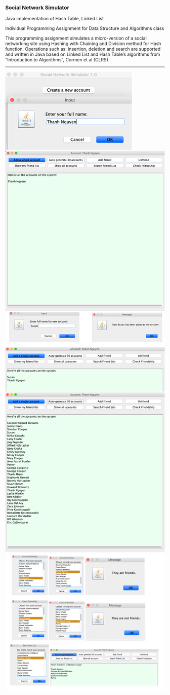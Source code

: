 ### Social Network Simulator

Java implementation of Hash Table, Linked List

Individual Programming Assignment for Data Structure and Algorithms class

This programming assignment simulates a micro-version of a social networking 
site using Hashing with Chaining and Division method for Hash function. Operations such as: insertion, deletion and search are supported and written in Java based on Linked List and Hash Table’s algorithms from “Introduction to Algorithms”, Cormen et al (CLRS).

-------------------

![img](/Screenshot/Picture0.png?raw=true "Picture0")
![img](/Screenshot/Picture1.png?raw=true "Picture1")
![img](/Screenshot/Picture2.png?raw=true "Picture2")
![img](/Screenshot/Picture3.png?raw=true "Picture3")
![img](/Screenshot/Picture4.png?raw=true "Picture4")
![img](/Screenshot/Picture5.png?raw=true "Picture5")
